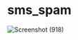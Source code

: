 # sms_spam
![Screenshot (918)](https://github.com/Achuthanvb/sms_spam/assets/123528633/eae3adf6-22ac-4768-889f-5dead1871b33)
